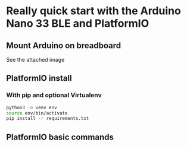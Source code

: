 # Really quick start with the Arduino Nano 33 BLE and PlatformIO

## Mount Arduino on breadboard

See the attached image

## PlatformIO install

### With pip and optional Virtualenv

```sh
python3 -m venv env
source env/bin/activate
pip install -r requirements.txt
```

## PlatformIO basic commands

